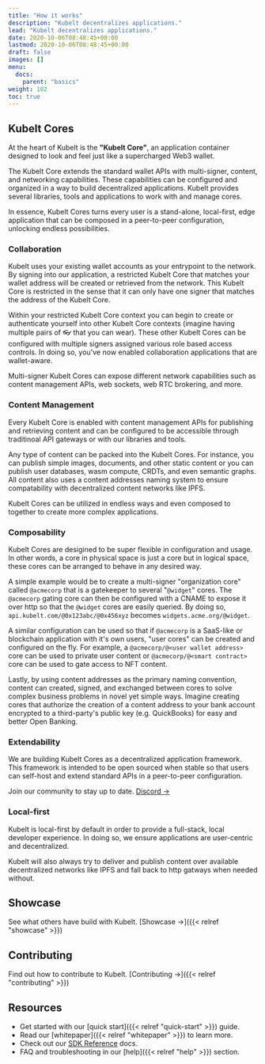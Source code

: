 ```yaml
---
title: "How it works"
description: "Kubelt decentralizes applications."
lead: "Kubelt decentralizes applications."
date: 2020-10-06T08:48:45+00:00
lastmod: 2020-10-06T08:48:45+00:00
draft: false
images: []
menu:
  docs:
    parent: "basics"
weight: 102
toc: true
---
```


## Kubelt Cores

At the heart of Kubelt is the **"Kubelt Core"**, an application container designed to look and feel just like a supercharged Web3 wallet.

The Kubelt Core extends the standard wallet APIs with multi-signer, content, and networking capabilities. These capabilities can be configured and organized in a way to build decentralized applications. Kubelt provides several libraries, tools and applications to work with and manage cores.

In essence, Kubelt Cores turns every user is a stand-alone, local-first, edge application that can be composed in a peer-to-peer configuration, unlocking endless possibilities.

### Collaboration

Kubelt uses your existing wallet accounts as your entrypoint to the network. By signing into our application, a restricted Kubelt Core that matches your wallet address will be created or retrieved from the network. This Kubelt Core is restricted in the sense that it can only have one signer that matches the address of the Kubelt Core.

Within your restricted Kubelt Core context you can begin to create or authenticate yourself into other Kubelt Core contexts (imagine having multiple pairs of 👓 that you can wear). These other Kubelt Cores can be configured with multiple signers assigned various role based access controls. In doing so, you've now enabled collaboration applications that are wallet-aware.

Multi-signer Kubelt Cores can expose different network capabilities such as content management APIs, web sockets, web RTC brokering, and more.

### Content Management

Every Kubelt Core is enabled with content management APIs for publishing and retrieving content and can be configured to be accessible through traditinoal API gateways or with our libraries and tools.

Any type of content can be packed into the Kubelt Cores. For instance, you can publish simple images, documents, and other static content or you can publish user databases, wasm compute, CRDTs, and even semantic graphs. All content also uses a content addresses naming system to ensure compatability with decentralized content networks like IPFS.

Kubelt Cores can be utilized in endless ways and even composed to together to create more complex applications.

### Composability

Kubelt Cores are desigined to be super flexible in configuration and usage. In other words, a core in physical space is just a core but in logical space, these cores can be arranged to behave in any desired way.

A simple example would be to create a multi-signer "organization core" called `@acmecorp` that is a gatekeeper to several "`@widget`" cores. The `@acmecorp` gating core can then be configured with a CNAME to expose it over http so that the `@widget` cores are easily queried. By doing so, `api.kubelt.com/@0x123abc/@0x456xyz` becomes `widgets.acme.org/@widget`.

A similar configuration can be used so that if `@acmecorp` is a SaaS-like or blockchain application with it's own users, "user cores" can be created and configured on the fly. For example, a `@acmecorp/@<user wallet address>` core can be used to private user content or `@acmecorp/@<smart contract>` core can be used to gate access to NFT content.

Lastly, by using content addresses as the primary naming convention, content can created, signed, and exchanged between cores to solve complex business problems in novel yet simple ways. Imagine creating cores that authorize the creation of a content address to your bank account encrypted to a third-party's public key (e.g. QuickBooks) for easy and better Open Banking.

### Extendability

We are building Kubelt Cores as a decentralized application framework. This framework is intended to be open sourced when stable so that users can self-host and extend standard APIs in a peer-to-peer configuration.

Join our community to stay up to date. [Discord →](https://discord.gg/UgwAsJf6C5)

### Local-first

Kubelt is local-first by default in order to provide a full-stack, local developer experience. In doing so, we ensure applications are user-centric and decentralized.

Kubelt will also always try to deliver and publish content over available decentralized networks like IPFS and fall back to http gatways when needed without.

## Showcase

See what others have build with Kubelt. [Showcase →]({{< relref "showcase" >}})

## Contributing

Find out how to contribute to Kubelt. [Contributing →]({{< relref "contributing" >}})

## Resources

- Get started with our [quick start]({{< relref "quick-start" >}}) guide.
- Read our [whitepaper]({{< relref "whitepaper" >}}) to learn more.
- Check out our [SDK Reference](#) docs.
- FAQ and troubleshooting in our [help]({{< relref "help" >}}) section.

